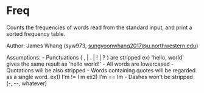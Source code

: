 # Freq

Counts the frequencies of words read from the standard input, and print
a sorted frequency table.

Author: James Whang (syw973, sungyoonwhang2017@u.northwestern.edu)

Assumptions:
    - Punctuations ( , | . | ! | ? ) are stripped
        ex) 'hello, world' gives the same result as 'hello world!'
    - All words are lowercased
    - Quotations will be also stripped
    - Words containing quotes will be regarded as a single word.
        ex1) I'm != I m
        ex2) I'm == Im 
    - Dashes won't be stripped (-, --, whatever)


